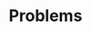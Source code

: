 ---
layout: posts_by_category
categories: problems
title: Problems
permalink: /category/problems
---